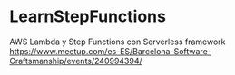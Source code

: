 # LearnStepFunctions
AWS Lambda y Step Functions con Serverless framework
https://www.meetup.com/es-ES/Barcelona-Software-Craftsmanship/events/240994394/

